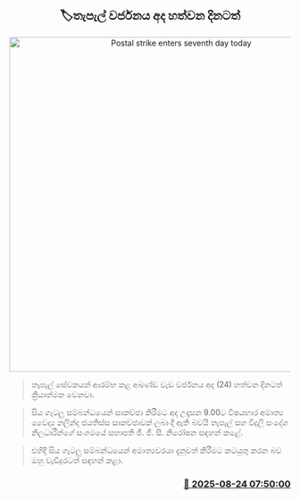 <p align='center'><b><h2 align='center' title='Postal strike enters seventh day today'>🏷තැපැල් වර්ජනය අද හත්වන දිනටත්</h2></b></p>
<p align='center'><img src='https://helakuru.sgp1.cdn.digitaloceanspaces.com/esana/images/lib/strike-new-archived.jpg' width='600' alt='Postal strike enters seventh day today'></p>

> තැපැල් සේවකයන් ආරම්භ කළ අඛණ්ඩ වැඩ වර්ජනය අද (24) හත්වන දිනටත් ක්‍රියාත්මක වෙනවා.

> සිය ගැටලු සම්බන්ධයෙන් සාකච්ඡා කිරීමට අද උදෑසන 9.00ට විෂයභාර අමාත්‍ය වෛද්‍ය නලින්ද ජයතිස්ස සාකච්ඡාවක් ලබා දී ඇති බවයි තැපැල් සහ විදුලි සංදේශ නිලධාරීන්ගේ සංගමයේ සභාපති ජී. ජී. සී. නිරෝෂන සඳහන් කළේ.

> එහිදී සිය ගැටලු සම්බන්ධයෙන් අමාත්‍යවරයා දැනුවත් කිරීමට කටයුතු කරන බව ඔහු වැඩිදුරටත් සඳහන් කළා.



<h3 align='right'><a href='https://www.helakuru.lk/esana/p/112995/'>📅 2025-08-24 07:50:00</a></h3>
